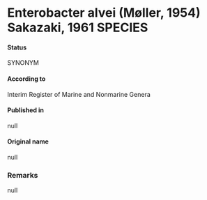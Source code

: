 # Enterobacter alvei (Møller, 1954) Sakazaki, 1961 SPECIES

#### Status
SYNONYM

#### According to
Interim Register of Marine and Nonmarine Genera

#### Published in
null

#### Original name
null

### Remarks
null